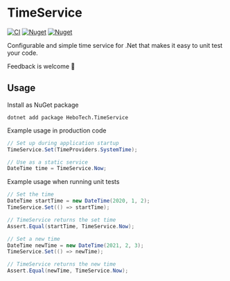 # TimeService
[![CI](https://github.com/hbjorgo/TimeService/workflows/CI/badge.svg)](https://github.com/hbjorgo/TimeService)
[![Nuget](https://img.shields.io/nuget/v/HeboTech.TimeService)](https://www.nuget.org/packages/HeboTech.TimeService/)
[![Nuget](https://img.shields.io/nuget/dt/HeboTech.TimeService)](https://www.nuget.org/packages/HeboTech.TimeService/)

Configurable and simple time service for .Net that makes it easy to unit test your code.

Feedback is welcome 🙂

## Usage
Install as NuGet package
```shell
dotnet add package HeboTech.TimeService
```

Example usage in production code
```csharp
// Set up during application startup
TimeService.Set(TimeProviders.SystemTime);

// Use as a static service
DateTime time = TimeService.Now;
```

Example usage when running unit tests
```csharp
// Set the time
DateTime startTime = new DateTime(2020, 1, 2);
TimeService.Set(() => startTime);

// TimeService returns the set time
Assert.Equal(startTime, TimeService.Now);

// Set a new time
DateTime newTime = new DateTime(2021, 2, 3);
TimeService.Set(() => newTime);

// TimeService returns the new time
Assert.Equal(newTime, TimeService.Now);
```
